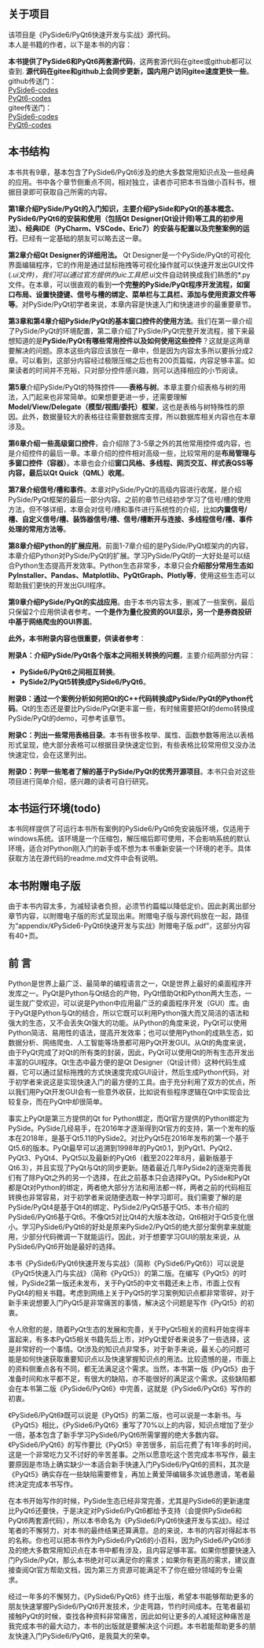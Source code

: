 ## 关于项目

该项目是《PySide6/PyQt6快速开发与实战》源代码。  
本人是书籍的作者，以下是本书的内容：

**本书提供了PySide6和PyQt6两套源代码**，这两套源代码在gitee或github都可以查到. **源代码在gitee和github上会同步更新，国内用户访问gitee速度更快一些**。  
github传送门：  
[PySide6-codes](https://github.com/sunshe35/PySide6-codes)  
[PyQt6-codes](https://github.com/sunshe35/PyQt6-codes)  
gitee传送门：  
[PySide6-codes](https://gitee.com/sunshe35/PySide6-codes)  
[PyQt6-codes](https://gitee.com/sunshe35/PyQt6-codes)  

## 本书结构

本书共有9章，基本包含了PySide6/PyQt6涉及的绝大多数常用知识点及一些经典的应用。书中各个章节侧重点不同，相对独立，读者亦可把本书当做小百科书，根据目录即可获取自己所需的内容。

**第1章介绍PySide/PyQt的入门知识，主要介绍PySide和PyQt的基本概念、PySide6/PyQt6的安装和使用（包括Qt Designer(Qt设计师)等工具的初步用法）、经典IDE（PyCharm、VSCode、Eric7）的安装与配置以及完整案例的运行**。已经有一定基础的朋友可以略去这一章。

**第2章介绍Qt Designer的详细用法。** Qt Designer是一个PySide/PyQt的可视化界面编辑程序，它的作用是通过鼠标拖拽等可视化操作就可以快速开发出GUI文件(*.ui文件)，我们可以通过官方提供的uic工具把*.ui文件自动转换成我们熟悉的*.py文件。在本章，可以很直观的看到**一个完整的PySide/PyQt程序开发流程，如窗口布局、设置快捷键、信号与槽的绑定、菜单栏与工具栏、添加与使用资源文件等等**。对PySide/PyQt初学者来说，本章内容是快速入门和快速进步的最重要章节。 

**第3章和第4章介绍PySide/PyQt的基本窗口控件的使用方法**。我们在第一章介绍了PySide/PyQt的环境配置，第二章介绍了PySide/PyQt完整开发流程，接下来最想知道的是**PySide/PyQt有哪些常用控件以及如何使用这些控件**？这就是这两章要解决的问题。原本这些内容应该放在一章中，但是因为内容太多所以要拆分成2章。可以看到，这部分内容经过极限压缩之后也有200页篇幅，内容足够丰富。如果读者的时间并不充裕，只对部分控件感兴趣，则可以选择相应的小节阅读。  

**第5章**介绍PySide/PyQt的特殊控件——**表格与树**。本章主要介绍表格与树的用法，入门起来也非常简单。如果想要更进一步，还需要理解**Model/View/Delegate（模型/视图/委托）框架**，这也是表格与树特殊性的原因。此外，数据量较大的表格往往需要数据库支撑，所以数据库相关内容也在本章涉及。  

**第6章介绍一些高级窗口控件**，会介绍除了3-5章之外的其他常用控件或内容，也是介绍控件的最后一章。本章介绍的控件相对高级一些，比较常用的是**布局管理与多窗口控件（容器）**。本章也会介绍**窗口风格、多线程、网页交互、样式表QSS等内容，最后以Qt Quick（QML）收尾**。  

**第7章介绍信号/槽和事件**。本章对PySide/PyQt的高级内容进行收尾，是介绍PySide/PyQt框架的最后一部分内容。之前的章节已经初步学习了信号/槽的使用方法，但不够详细，本章会对信号/槽和事件进行系统性的介绍，比如**内置信号/槽、自定义信号/槽、装饰器信号/槽、信号/槽断开与连接、多线程信号/槽、事件处理的常用方法等**。  

**第8章介绍Python的扩展应用**。前面1-7章介绍的是PySide/PyQt框架内的内容，本章介绍Python对PySide/PyQt的扩展。学习PySide/PyQt的一大好处是可以结合Python生态提高开发效率。Python生态非常多，本章只会**介绍部分常用生态如PyInstaller、Pandas、Matplotlib、PyQtGraph、Plotly等**，使用这些生态可以帮助我们更快的开发出GUI程序。

**第9章介绍PySide/PyQt的实战应用**。由于本书内容太多，删减了一些案例，最后只保留2个应用供读者参考。**一个是作为量化投资的GUI显示，另一个是券商投研中基于网络爬虫的GUI界面**。

**此外，本书附录内容也很重要，供读者参考**：

**附录A：介绍PySide/PyQt各个版本之间相关转换的问题**，主要介绍两部分内容：
* **PySide6/PyQt6之间相互转换**。
* **PySide2/PyQt5转换成PySide6/PyQt6**。

**附录B：通过一个案例分析如何把Qt的C++代码转换成PySide/PyQt的Python代码**。Qt的生态还是要比PySide/PyQt更丰富一些，有时候需要把Qt的demo转换成PySide/PyQt的demo，可参考该章节。

**附录C：列出一些常用表格目录**。本书有很多枚举、属性、函数参数等用法以表格形式呈现，绝大部分表格可以根据目录快速定位到，有些表格比较常用但又没办法快速定位，会在这里列出。

**附录D：列举一些笔者了解的基于PySide/PyQt的优秀开源项目**。本书只会对这些项目进行简单介绍，感兴趣的读者可自行研究。

## 本书运行环境(todo)

本书同样提供了可运行本书所有案例的PySide6/PyQt6免安装版环境，仅适用于windows系统。该环境是一个压缩包，解压缩后即可使用，不会影响系统的默认环境，适合对Python刚入门的新手或不想为本书重新安装一个环境的老手。具体获取方法在源代码的readme.md文件中会有说明。

## 本书附赠电子版

由于本书内容太多，为减轻读者负担，必须节约篇幅以降低定价。因此剥离出部分章节内容，以附赠电子版的形式呈现出来。附赠电子版与源代码放在一起，路径为“appendix/《PySide6-PyQt6快速开发与实战》附赠电子版.pdf”，这部分内容有40+页。

## 前    言

Python是世界上最广泛、最简单的编程语言之一，Qt是世界上最好的桌面程序开发库之一。PyQt是Python与Qt结合的产物，PyQt借助Qt和Python两大生态，一诞生就广受欢迎，可以说是Python中应用最广泛的桌面程序开发（GUI）库。由于PyQt是Python与Qt的结合，所以它既可以利用Python强大而又简洁的语法和强大的生态，又不会丢失Qt强大的功能。从Python的角度来说，PyQt可以使用Python简洁、易用性的语法，提高开发效率；也可以使用Python的成熟生态，如数据分析、网络爬虫、人工智能等场景都可用PyQt开发GUI。从Qt的角度来说，由于PyQt完成了对Qt的所有类的封装，因此，PyQt可以使用Qt的所有生态开发出丰富的GUI程序。Qt生态中最方便的是Qt Designer（Qt设计师）这种代码生成器，它可以通过鼠标拖拽的方式快速度完成GUI设计，然后生成Python代码，对于初学者来说这是实现快速入门的最方便的工具。由于充分利用了双方的优点，所以我们用PyQt开发GUI会有一些意外收获，比如说有些程序逻辑在Qt中实现会比较复杂，而在PyQt中却很简单。

事实上PyQt是第三方提供的Qt for Python绑定，而Qt官方提供的Python绑定为PySide。PySide几经易手，在2016年才逐渐得到Qt官方的支持，第一个发布的版本在2018年，是基于Qt5.11的PySide2。对比PyQt5在2016年发布的第一个基于Qt5.6的版本。PyQt最早可以追溯到1998年的PyQt0.1，到PyQt1、PyQt2、PyQt3、PyQt4、PyQt5以及最新的PyQt6（截至2022年8月，最新版基于Qt6.3），并且实现了PyQt与Qt的同步更新。随着最近几年PySide2的逐渐完善我们有了除PyQt之外的另一个选择，在此之前基本只会选择PyQt。PySide和PyQt都是Qt对Python的绑定，两者绝大部分方法和用法都一样，两者之前的代码相互转换也非常容易，对于初学者来说随便选取一种学习即可。我们需要了解的是PySide/PyQt4是基于Qt4的绑定、PySide2/PyQt5基于Qt5、本书介绍的PySide6/PyQt6基于Qt6。不像Qt5对比Qt4的大版本改动，Qt6相对于Qt5变化很小。学习PySide6/PyQt6的好处是原来PySide2/PyQt5的绝大部分案例拿来就能用，少部分代码微调一下就能运行。因此，对于想要学习GUI的朋友来说，从PySide6/PyQt6开始是最好的选择。

本书《PySide6/PyQt6快速开发与实战》（简称《PySide6/PyQt6》）可以说是《PyQt5快速入门与实战》（简称《PyQt5》）的第二版。在编写《PyQt5》的时候，PySide2第一版还未发布，关于PyQt5的中文书籍还未上市，市面上仅有PyQt4的相关书籍。考虑到网络上关于PyQt5的学习案例知识点都非常零碎，对于新手来说想要入门PyQt5是非常痛苦的事情，解决这个问题是写作《PyQt5》的初衷。

令人欣慰的是，随着PyQt生态的发展和完善，关于PyQt5相关的资料开始变得丰富起来，有多本PyQt5相关书籍先后上市，对PyQt爱好者来说多了一些选择，这是非常好的一个事情。Qt涉及的知识点非常多，对于新手来说，最关心的问题可能是如何快速获取重要知识点以及快速掌握知识点的用法。比较遗憾的是，市面上的资料侧重点各有不同，都无法满足这个需求。当然，本书第一版《PyQt5》由于准备时间和水平都不足，有很大的缺陷，亦不能很好的满足这个需求。这些缺陷都会在本书第二版《PySide6/PyQt6》中完善，这就是《PySide6/PyQt6》写作的初衷。

《PySide6/PyQt6》既可以说是《PyQt5》的第二版，也可以说是一本新书。与《PyQt5》相比，《PySide6/PyQt6》重写了70%以上的内容，知识点增加了至少一倍，基本包含了新手学习PySide6/PyQt6所需掌握的绝大多数内容。《PySide6/PyQt6》的写作要比《PyQt5》辛苦很多，前后花费了有1年多的时间，这是一个非常吃力又不讨好的辛苦差事。之所以愿意吃这个苦完成本书写作，最主要原因是市场上确实缺少一本适合新手快速入门PySide6/PyQt6的资料，其次是《PyQt5》确实存在一些缺陷需要修复，再加上黄爱萍编辑多次诚恳邀请，笔者最终决定完成本书写作。

在本书开始写作的时候，PySide生态已经非常完善，尤其是PySide6的更新速度比PyQt6还要快，于是决定对PySide6/PyQt6都给予支持（会提供PySide6和PyQt6两套源代码），所以本书命名为《PySide6/PyQt6快速开发与实战》。经过笔者的不懈努力，对本书的最终结果还算满意。总的来说，本书的内容对得起本书的名称。你也可以把本书作为PySide6/PyQt6的小百科，因为PySide6/PyQt6涉及的绝大多数常用知识点在本书中都有涉及，且内容足够丰富。如果你想要快速入门PySide/PyQt，那么本书绝对可以满足你的需求；如果你有更高的需求，建议直接查阅Qt官方帮助文档，因为第三方资源可能满足不了你在细分领域的专业需求。

经过一年多的不懈努力，《PySide6/PyQt6》终于出版，希望本书能够帮助更多的朋友快速掌握PySide6/PyQt6开发技术，少走弯路，节约时间成本。在笔者最初接触PyQt的时候，查找各种资料非常痛苦，因此如何让更多的人减轻这种痛苦是我完成本书的最大动力，本书的出版就是要解决这个问题。本书若能帮助更多的朋友快速入门PySide6/PyQt6，是我莫大的荣幸。
